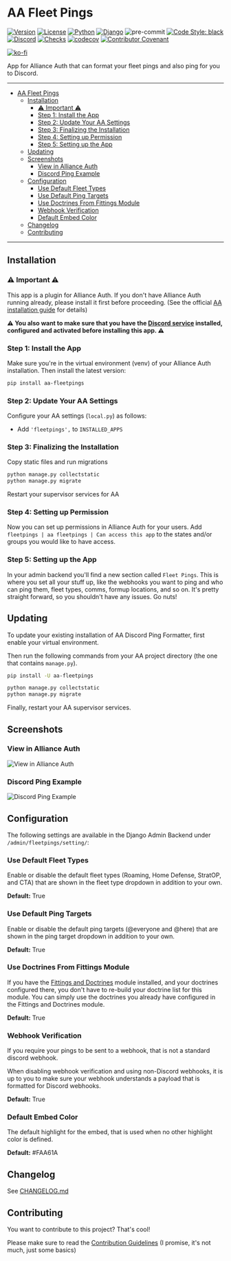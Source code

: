 # AA Fleet Pings

[![Version](https://img.shields.io/pypi/v/aa-fleetpings?label=release)](https://pypi.org/project/aa-fleetpings/)
[![License](https://img.shields.io/github/license/ppfeufer/aa-fleetpings)](https://github.com/ppfeufer/aa-fleetpings/blob/master/LICENSE)
[![Python](https://img.shields.io/pypi/pyversions/aa-fleetpings)](https://pypi.org/project/aa-fleetpings/)
[![Django](https://img.shields.io/pypi/djversions/aa-fleetpings?label=django)](https://pypi.org/project/aa-fleetpings/)
![pre-commit](https://img.shields.io/badge/pre--commit-enabled-brightgreen?logo=pre-commit&logoColor=white)
[![Code Style: black](https://img.shields.io/badge/code%20style-black-000000.svg)](http://black.readthedocs.io/en/latest/)
[![Discord](https://img.shields.io/discord/790364535294132234?label=discord)](https://discord.gg/zmh52wnfvM)
[![Checks](https://github.com/ppfeufer/aa-fleetpings/actions/workflows/automated-checks.yml/badge.svg)](https://github.com/ppfeufer/aa-fleetpings/actions/workflows/automated-checks.yml)
[![codecov](https://codecov.io/gh/ppfeufer/aa-fleetpings/branch/master/graph/badge.svg?token=9I6HQB6W6J)](https://codecov.io/gh/ppfeufer/aa-fleetpings)
[![Contributor Covenant](https://img.shields.io/badge/Contributor%20Covenant-2.1-4baaaa.svg)](https://github.com/ppfeufer/aa-fleetpings/blob/master/CODE_OF_CONDUCT.md)

[![ko-fi](https://ko-fi.com/img/githubbutton_sm.svg)](https://ko-fi.com/N4N8CL1BY)

App for Alliance Auth that can format your fleet pings and also ping for you to
Discord.

---

<!-- TOC -->
* [AA Fleet Pings](#aa-fleet-pings)
  * [Installation](#installation)
    * [⚠️ Important ⚠️](#-important-)
    * [Step 1: Install the App](#step-1-install-the-app)
    * [Step 2: Update Your AA Settings](#step-2-update-your-aa-settings)
    * [Step 3: Finalizing the Installation](#step-3-finalizing-the-installation)
    * [Step 4: Setting up Permission](#step-4-setting-up-permission)
    * [Step 5: Setting up the App](#step-5-setting-up-the-app)
  * [Updating](#updating)
  * [Screenshots](#screenshots)
    * [View in Alliance Auth](#view-in-alliance-auth)
    * [Discord Ping Example](#discord-ping-example)
  * [Configuration](#configuration)
    * [Use Default Fleet Types](#use-default-fleet-types)
    * [Use Default Ping Targets](#use-default-ping-targets)
    * [Use Doctrines From Fittings Module](#use-doctrines-from-fittings-module)
    * [Webhook Verification](#webhook-verification)
    * [Default Embed Color](#default-embed-color)
  * [Changelog](#changelog)
  * [Contributing](#contributing)
<!-- TOC -->

---


## Installation

### ⚠️ Important ⚠️

This app is a plugin for Alliance Auth. If you don't have Alliance Auth running already,
please install it first before proceeding. (See the official [AA installation guide]
for details)

**⚠️ You also want to make sure that you have the [Discord service] installed,
configured and activated before installing this app. ⚠️**

### Step 1: Install the App

Make sure you're in the virtual environment (venv) of your Alliance Auth installation.
Then install the latest version:

```bash
pip install aa-fleetpings
```

### Step 2: Update Your AA Settings

Configure your AA settings (`local.py`) as follows:

- Add `'fleetpings',` to `INSTALLED_APPS`


### Step 3: Finalizing the Installation

Copy static files and run migrations

```bash
python manage.py collectstatic
python manage.py migrate
```

Restart your supervisor services for AA

### Step 4: Setting up Permission

Now you can set up permissions in Alliance Auth for your users.
Add ``fleetpings | aa fleetpings | Can access this app`` to the states and/or
groups you would like to have access.

### Step 5: Setting up the App

In your admin backend you'll find a new section called `Fleet Pings`.
This is where you set all your stuff up, like the webhooks you want to ping and who
can ping them, fleet types, comms, formup locations, and so on. It's pretty straight
forward, so you shouldn't have any issues. Go nuts!


## Updating

To update your existing installation of AA Discord Ping Formatter, first enable your
virtual environment.

Then run the following commands from your AA project directory (the one that
contains `manage.py`).

```bash
pip install -U aa-fleetpings

python manage.py collectstatic
python manage.py migrate
```

Finally, restart your AA supervisor services.


## Screenshots

### View in Alliance Auth

![View in Alliance Auth](https://raw.githubusercontent.com/ppfeufer/aa-fleetpings/master/fleetpings/docs/screenshots/aa-view.jpg "View in Alliance Auth")


### Discord Ping Example

![Discord Ping Example](https://raw.githubusercontent.com/ppfeufer/aa-fleetpings/master/fleetpings/docs/screenshots/discord-ping.jpg "Discord Ping Example")


## Configuration

The following settings are available in the Django Admin Backend under
`/admin/fleetpings/setting/`:


### Use Default Fleet Types

Enable or disable the default fleet types (Roaming, Home Defense, StratOP, and CTA)
that are shown in the fleet type dropdown in addition to your own.

**Default:** True


### Use Default Ping Targets

Enable or disable the default ping targets (@everyone and @here) that are shown in
the ping target dropdown in addition to your own.

**Default:** True


### Use Doctrines From Fittings Module

If you have the [Fittings and Doctrines] module installed, and your doctrines
configured there, you don't have to re-build your doctrine list for this module. You
can simply use the doctrines you already have configured in the Fittings and
Doctrines module.

**Default:** True


### Webhook Verification

If you require your pings to be sent to a webhook, that is not a standard discord
webhook.

When disabling webhook verification and using non-Discord webhooks, it is up to you
to make sure your webhook understands a payload that is formatted for Discord webhooks.

**Default:** True


### Default Embed Color

The default highlight for the embed, that is used when no other highlight color is
defined.

**Default:** #FAA61A


## Changelog

See [CHANGELOG.md](https://github.com/ppfeufer/aa-fleetpings/blob/master/CHANGELOG.md)


## Contributing

You want to contribute to this project? That's cool!

Please make sure to read the [Contribution Guidelines](https://github.com/ppfeufer/aa-fleetpings/blob/master/CONTRIBUTING.md)
(I promise, it's not much, just some basics)


<!-- URLs -->
[Fittings and Doctrines]: https://gitlab.com/colcrunch/fittings "Fittings and Doctrines"
[Discord service]: https://allianceauth.readthedocs.io/en/latest/features/services/discord.html "Discord service"
[AA installation guide]: https://allianceauth.readthedocs.io/en/latest/installation/allianceauth.html "AA installation guide"
